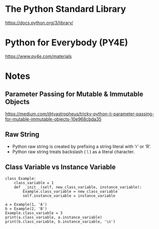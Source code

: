 # The Python Standard Library
https://docs.python.org/3/library/

# Python for Everybody (PY4E)
https://www.py4e.com/materials

# Notes
## Parameter Passing for Mutable & Immutable Objects
https://medium.com/@tyastropheus/tricky-python-ii-parameter-passing-for-mutable-immutable-objects-10e968cbda35

## Raw String
- Python raw string is created by prefixing a string literal with ‘r’ or ‘R’.
- Python raw string treats backslash ( \\ ) as a literal character. 


## Class Variable vs Instance Variable
    class Example:
        class_variable = 1
        def __init__(self, new_class_variable, instance_variable):
            Example.class_variable = new_class_variable
            self.instance_variable = instance_variable
    
    a = Example(1, 'A')
    b = Example(2, 'B')
    Example.class_variable = 3
    print(a.class_variable, a.instance_variable)
    print(b.class_variable, b.instance_variable, '\n')
